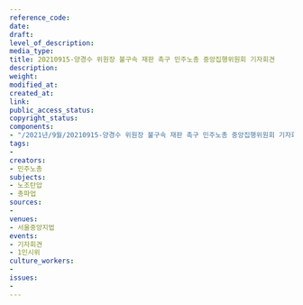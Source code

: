 ```yaml
---
reference_code: 
date: 
draft: 
level_of_description: 
media_type: 
title: 20210915-양경수 위원장 불구속 재판 촉구 민주노총 중앙집행위원회 기자회견
description: 
weight: 
modified_at: 
created_at: 
link: 
public_access_status: 
copyright_status: 
components:
- "/2021년/9월/20210915-양경수 위원장 불구속 재판 촉구 민주노총 중앙집행위원회 기자회견/_1D25564.jpg"
tags:
- 
creators:
- 민주노총
subjects:
- 노조탄압
- 총파업
sources:
- 
venues:
- 서울중앙지법
events:
- 기자회견
- 1인시위
culture_workers:
- 
issues:
- 
---
```

